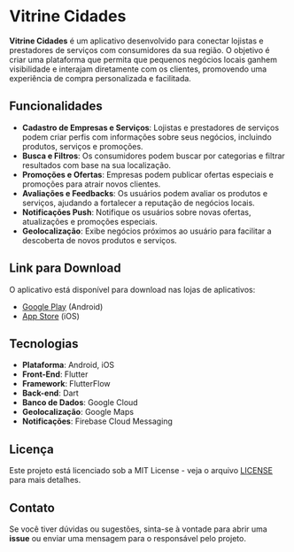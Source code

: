 # Vitrine Cidades

**Vitrine Cidades** é um aplicativo desenvolvido para conectar lojistas e prestadores de serviços com consumidores da sua região. O objetivo é criar uma plataforma que permita que pequenos negócios locais ganhem visibilidade e interajam diretamente com os clientes, promovendo uma experiência de compra personalizada e facilitada.

## Funcionalidades

- **Cadastro de Empresas e Serviços**: Lojistas e prestadores de serviços podem criar perfis com informações sobre seus negócios, incluindo produtos, serviços e promoções.
- **Busca e Filtros**: Os consumidores podem buscar por categorias e filtrar resultados com base na sua localização.
- **Promoções e Ofertas**: Empresas podem publicar ofertas especiais e promoções para atrair novos clientes.
- **Avaliações e Feedbacks**: Os usuários podem avaliar os produtos e serviços, ajudando a fortalecer a reputação de negócios locais.
- **Notificações Push**: Notifique os usuários sobre novas ofertas, atualizações e promoções especiais.
- **Geolocalização**: Exibe negócios próximos ao usuário para facilitar a descoberta de novos produtos e serviços.

## Link para Download

O aplicativo está disponível para download nas lojas de aplicativos:

- [Google Play](https://play.google.com/store/apps/details?id=com.exemplo.vitrinecidades) (Android)
- [App Store](https://apps.apple.com/us/app/vitrine-cidades/idXXXXXXXXX) (iOS)

## Tecnologias

- **Plataforma**: Android, iOS
- **Front-End**: Flutter
- **Framework**: FlutterFlow
- **Back-end**: Dart
- **Banco de Dados**: Google Cloud
- **Geolocalização**: Google Maps
- **Notificações**: Firebase Cloud Messaging

## Licença

Este projeto está licenciado sob a MIT License - veja o arquivo [LICENSE](LICENSE) para mais detalhes.

## Contato

Se você tiver dúvidas ou sugestões, sinta-se à vontade para abrir uma **issue** ou enviar uma mensagem para o responsável pelo projeto.
